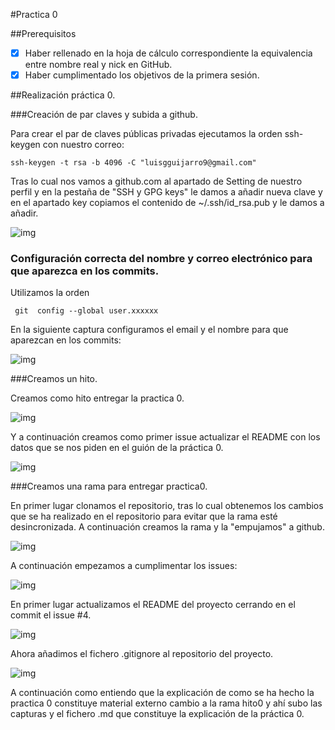 #Practica 0
	
##Prerequisitos


 - [x] Haber rellenado en la hoja de cálculo correspondiente la equivalencia entre nombre real y nick en GitHub.
 - [x] Haber cumplimentado los objetivos de la primera sesión. 

##Realización práctica 0.

###Creación de par claves y subida a github.

Para crear el par de claves públicas privadas ejecutamos la orden ssh-keygen con nuestro correo:
```
ssh-keygen -t rsa -b 4096 -C "luisgguijarro9@gmail.com"
```

Tras lo cual nos vamos a github.com al apartado de Setting de nuestro perfil y en la pestaña de "SSH y GPG keys" le damos a añadir nueva clave y en el apartado key copiamos el contenido de ~/.ssh/id_rsa.pub y le damos a añadir.


![img](https://github.com/LuisGi93/proyectoIV2016-2017/blob/master/pictures/oracle51.png)


### Configuración correcta del nombre y correo electrónico para que aparezca en los commits.

Utilizamos la orden 

```
 git  config --global user.xxxxxx

```

En la siguiente captura configuramos el email y el nombre para que aparezcan en los commits:

![img](https://github.com/LuisGi93/proyectoIV2016-2017/blob/master/pictures/oracle52.png)


###Creamos un hito.

Creamos como hito entregar la practica 0.

![img](https://github.com/LuisGi93/proyectoIV2016-2017/blob/master/pictures/oracl61.png)

Y a continuación creamos como primer issue actualizar el README con los datos que se nos piden en el guión de la práctica 0.

![img](https://github.com/LuisGi93/proyectoIV2016-2017/blob/master/pictures/oracl62.png)

###Creamos una rama para entregar practica0.

En primer lugar clonamos el repositorio, tras lo cual obtenemos los cambios que se ha realizado en el repositorio para evitar que la rama esté desincronizada. A continuación creamos la rama y la "empujamos" a github.

![img](https://github.com/LuisGi93/proyectoIV2016-2017/blob/master/pictures/oracle71.png)


A continuación empezamos a cumplimentar los issues:


![img](https://github.com/LuisGi93/proyectoIV2016-2017/blob/master/pictures/oracle73.png)


En primer lugar actualizamos el README del proyecto cerrando en el commit el issue #4.

![img](https://github.com/LuisGi93/proyectoIV2016-2017/blob/master/pictures/oracle77.png)

Ahora añadimos el fichero .gitignore al repositorio del proyecto.

![img](https://github.com/LuisGi93/proyectoIV2016-2017/blob/master/pictures/oracle79.png)

A continuación como entiendo que la explicación de como se ha hecho la practica 0 constituye material externo cambio a la rama hito0 y ahí subo las capturas y el fichero .md que constituye la explicación de la práctica 0.







